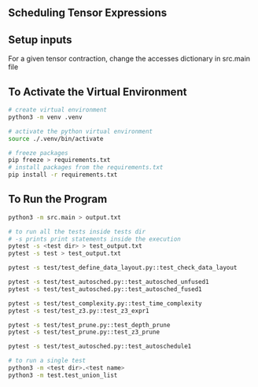 ## Scheduling Tensor Expressions

## Setup inputs
For a given tensor contraction, change the accesses dictionary in src.main file

## To Activate the Virtual Environment
```bash
# create virtual environment
python3 -m venv .venv

# activate the python virtual environment
source ./.venv/bin/activate

# freeze packages
pip freeze > requirements.txt
# install packages from the requirements.txt
pip install -r requirements.txt
```

## To Run the Program

```bash
python3 -m src.main > output.txt

# to run all the tests inside tests dir
# -s prints print statements inside the execution
pytest -s <test dir> > test_output.txt
pytest -s test > test_output.txt

pytest -s test/test_define_data_layout.py::test_check_data_layout

pytest -s test/test_autosched.py::test_autosched_unfused1
pytest -s test/test_autosched.py::test_autosched_fused1

pytest -s test/test_complexity.py::test_time_complexity
pytest -s test/test_z3.py::test_z3_expr1

pytest -s test/test_prune.py::test_depth_prune
pytest -s test/test_prune.py::test_z3_prune

pytest -s test/test_autosched.py::test_autoschedule1

# to run a single test 
python3 -m <test dir>.<test name>
python3 -m test.test_union_list
```
